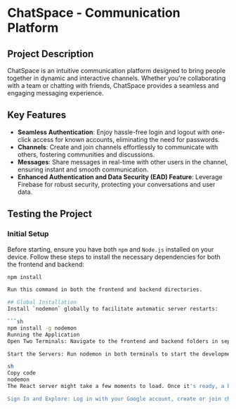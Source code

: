 # ChatSpace - Communication Platform

## Project Description
ChatSpace is an intuitive communication platform designed to bring people together in dynamic and interactive channels. Whether you're collaborating with a team or chatting with friends, ChatSpace provides a seamless and engaging messaging experience.

## Key Features

- **Seamless Authentication**: Enjoy hassle-free login and logout with one-click access for known accounts, eliminating the need for passwords.
- **Channels**: Create and join channels effortlessly to communicate with others, fostering communities and discussions.
- **Messages**: Share messages in real-time with other users in the channel, ensuring instant and smooth communication.
- **Enhanced Authentication and Data Security (EAD) Feature**: Leverage Firebase for robust security, protecting your conversations and user data.

## Testing the Project

### Initial Setup
Before starting, ensure you have both `npm` and `Node.js` installed on your device. Follow these steps to install the necessary dependencies for both the frontend and backend:

```sh
npm install

Run this command in both the frontend and backend directories.

## Global Installation
Install `nodemon` globally to facilitate automatic server restarts:

```sh
npm install -g nodemon
Running the Application
Open Two Terminals: Navigate to the frontend and backend folders in separate terminal windows.

Start the Servers: Run nodemon in both terminals to start the development servers.

sh
Copy code
nodemon
The React server might take a few moments to load. Once it's ready, a browser tab will open displaying the ChatSpace application.

Sign In and Explore: Log in with your Google account, create or join channels, and start sharing real-time messages with others!